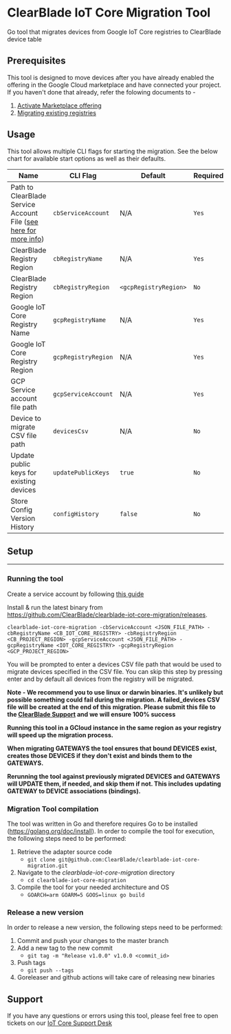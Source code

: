 # ClearBlade IoT Core Migration Tool

Go tool that migrates devices from Google IoT Core registries to ClearBlade device table

## Prerequisites

This tool is designed to move devices after you have already enabled the offering in the Google Cloud marketplace and have connected your project. If you haven't done that already, refer the folowing documents to -

1. [Activate Marketplace offering](https://clearblade.atlassian.net/wiki/spaces/IC/pages/2230976570/Google+Cloud+Marketplace+Activation)
2. [Migrating existing registries](https://clearblade.atlassian.net/wiki/spaces/IC/pages/2207449095/Migration+Tutorial)

## Usage

This tool allows multiple CLI flags for starting the migration. See the below chart for available start options as well as their defaults.

| Name                                                                                                                                                                   | CLI Flag            | Default               | Required |
| ---------------------------------------------------------------------------------------------------------------------------------------------------------------------- | ------------------- | --------------------- | -------- |
| Path to ClearBlade Service Account File ([see here for more info](https://clearblade.atlassian.net/wiki/spaces/IC/pages/2240675843/Add+service+accounts+to+a+project)) | `cbServiceAccount`  | N/A                   | `Yes`    |
| ClearBlade Registry Region                                                                                                                                             | `cbRegistryName`    | N/A                   | `Yes`    |
| ClearBlade Registry Region                                                                                                                                             | `cbRegistryRegion`  | `<gcpRegistryRegion>` | `No`     |
| Google IoT Core Registry Name                                                                                                                                          | `gcpRegistryName`   | N/A                   | `Yes`    |
| Google IoT Core Registry Region                                                                                                                                        | `gcpRegistryRegion` | N/A                   | `Yes`    |
| GCP Service account file path                                                                                                                                          | `gcpServiceAccount` | N/A                   | `Yes`    |
| Device to migrate CSV file path                                                                                                                                        | `devicesCsv`        | N/A                   | `No`     |
| Update public keys for existing devices                                                                                                                                | `updatePublicKeys`  | `true`                | `No`     |
| Store Config Version History                                                                                                                                           | `configHistory`     | `false`               | `No`     |

## Setup

---

### Running the tool

Create a service account by following [this guide](https://clearblade.atlassian.net/wiki/spaces/IC/pages/2240675843/Add+service+accounts+to+a+project)

Install & run the latest binary from https://github.com/ClearBlade/clearblade-iot-core-migration/releases.

`clearblade-iot-core-migration -cbServiceAccount <JSON_FILE_PATH> -cbRegistryName <CB_IOT_CORE_REGISTRY> -cbRegistryRegion <CB_PROJECT_REGION> -gcpServiceAccount <JSON_FILE_PATH> -gcpRegistryName <IOT_CORE_REGISTRY> -gcpRegistryRegion <GCP_PROJECT_REGION>`

You will be prompted to enter a devices CSV file path that would be used to migrate devices specified in the CSV file. You can skip this step by pressing enter and by default all devices from the registry will be migrated.

**Note - We recommend you to use linux or darwin binaries. It's unlikely but possible something could fail during the migration. A failed_devices CSV file will be created at the end of this migration. Please submit this file to the [ClearBlade Support](https://clearblade.atlassian.net/servicedesk/customer/portal/1/group/1/create/20) and we will ensure 100% success**

**Running this tool in a GCloud instance in the same region as your registry will speed up the migration process.**

**When migrating GATEWAYS the tool ensures that bound DEVICES exist, creates those DEVICES if they don't exist and binds them to the GATEWAYS.**

**Rerunning the tool against previously migrated DEVICES and GATEWAYS will UPDATE them, if needed, and skip them if not. This includes updating GATEWAY to DEVICE associations (bindings).**

### Migration Tool compilation

The tool was written in Go and therefore requires Go to be installed (https://golang.org/doc/install). In order to compile the tool for execution, the following steps need to be performed:

1.  Retrieve the adapter source code
    - `git clone git@github.com:ClearBlade/clearblade-iot-core-migration.git`
2.  Navigate to the _clearblade-iot-core-migration_ directory
    - `cd clearblade-iot-core-migration`
3.  Compile the tool for your needed architecture and OS
    - `GOARCH=arm GOARM=5 GOOS=linux go build`

### Release a new version

In order to release a new version, the following steps need to be performed:

1.  Commit and push your changes to the master branch
2.  Add a new tag to the new commit
    - `git tag -m "Release v1.0.0" v1.0.0 <commit_id>`
3.  Push tags
    - `git push --tags`
4.  Goreleaser and github actions will take care of releasing new binaries

## Support

If you have any questions or errors using this tool, please feel free to open tickets on our [IoT Core Support Desk](https://clearblade.atlassian.net/servicedesk/customer/portal/1/group/1/create/20)
